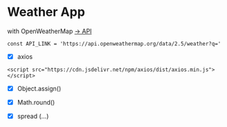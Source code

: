 # Weather App

with OpenWeatherMap [-> API](https://openweathermap.org/)


``` 
const API_LINK = 'https://api.openweathermap.org/data/2.5/weather?q='
```


- [x] axios
``` 
<script src="https://cdn.jsdelivr.net/npm/axios/dist/axios.min.js"></script>
``` 
- [x] Object.assign()
- [x] Math.round()
- [x] spread (...)





